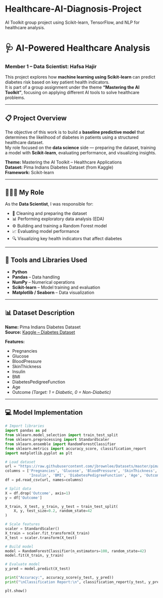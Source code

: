 # Healthcare-AI-Diagnosis-Project
AI Toolkit group project using Scikit-learn, TensorFlow, and NLP for healthcare analysis.
# 🩺 AI-Powered Healthcare Analysis  
### Member 1 – Data Scientist: Hafsa Hajir  

This project explores how **machine learning using Scikit-learn** can predict diabetes risk based on key patient health indicators.  
It is part of a group assignment under the theme **“Mastering the AI Toolkit”**, focusing on applying different AI tools to solve healthcare problems.  

---

## 📋 Project Overview  

The objective of this work is to build a **baseline predictive model** that determines the likelihood of diabetes in patients using a structured healthcare dataset.  
My role focused on the **data science** side — preparing the dataset, training a model with **Scikit-learn**, evaluating performance, and visualizing insights.  

**Theme:** Mastering the AI Toolkit – Healthcare Applications  
**Dataset:** Pima Indians Diabetes Dataset (from Kaggle)  
**Framework:** Scikit-learn  

---

## 👩🏽‍💻 My Role  

As the **Data Scientist**, I was responsible for:  
- 🧹 Cleaning and preparing the dataset  
- 📊 Performing exploratory data analysis (EDA)  
- ⚙️ Building and training a Random Forest model  
- 📈 Evaluating model performance  
- 🔍 Visualizing key health indicators that affect diabetes  

---

## 🧰 Tools and Libraries Used  

- **Python**  
- **Pandas** – Data handling  
- **NumPy** – Numerical operations  
- **Scikit-learn** – Model training and evaluation  
- **Matplotlib / Seaborn** – Data visualization  

---

## 📊 Dataset Description  

**Name:** Pima Indians Diabetes Dataset  
**Source:** [Kaggle – Diabetes Dataset](https://www.kaggle.com/datasets/uciml/pima-indians-diabetes-database)  

**Features:**
- Pregnancies  
- Glucose  
- BloodPressure  
- SkinThickness  
- Insulin  
- BMI  
- DiabetesPedigreeFunction  
- Age  
- Outcome *(Target: 1 = Diabetic, 0 = Non-Diabetic)*  

---

## 💻 Model Implementation  

```python
# Import libraries
import pandas as pd
from sklearn.model_selection import train_test_split
from sklearn.preprocessing import StandardScaler
from sklearn.ensemble import RandomForestClassifier
from sklearn.metrics import accuracy_score, classification_report
import matplotlib.pyplot as plt

# Load dataset
url = "https://raw.githubusercontent.com/jbrownlee/Datasets/master/pima-indians-diabetes.data.csv"
columns = ['Pregnancies', 'Glucose', 'BloodPressure', 'SkinThickness', 
           'Insulin', 'BMI', 'DiabetesPedigreeFunction', 'Age', 'Outcome']
df = pd.read_csv(url, names=columns)

# Split data
X = df.drop('Outcome', axis=1)
y = df['Outcome']

X_train, X_test, y_train, y_test = train_test_split(
    X, y, test_size=0.2, random_state=42
)

# Scale features
scaler = StandardScaler()
X_train = scaler.fit_transform(X_train)
X_test = scaler.transform(X_test)

# Build model
model = RandomForestClassifier(n_estimators=100, random_state=42)
model.fit(X_train, y_train)

# Evaluate model
y_pred = model.predict(X_test)

print("Accuracy:", accuracy_score(y_test, y_pred))
print("\nClassification Report:\n", classification_report(y_test, y_pred))

plt.show()

